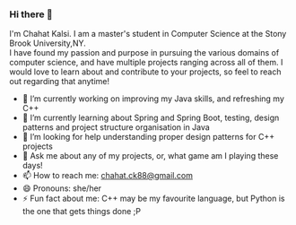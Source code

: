 ### Hi there 👋

I'm Chahat Kalsi. I am a master's student in Computer Science at the Stony Brook University,NY.  
I have found my passion and purpose in pursuing the various domains of computer science, and have multiple projects ranging across all of them. I would love to learn about and contribute to your projects, so feel to reach out regarding that anytime!


- 🔭 I’m currently working on improving my Java skills, and refreshing my C++
- 🌱 I’m currently learning about Spring and Spring Boot, testing, design patterns and project structure organisation in Java
- 🤔 I’m looking for help understanding proper design patterns for C++ projects
- 💬 Ask me about any of my projects, or, what game am I playing these days!
- 📫 How to reach me: chahat.ck88@gmail.com
- 😄 Pronouns: she/her
- ⚡ Fun fact about me: C++ may be my favourite language, but Python is the one that gets things done ;P

